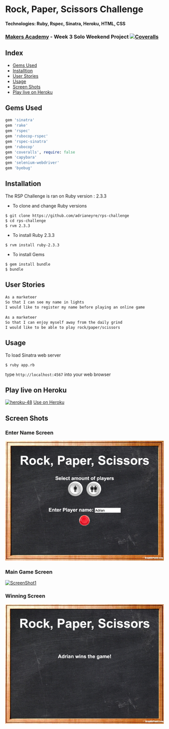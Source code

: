 # Rock, Paper, Scissors Challenge
#### Technologies: Ruby, Rspec, Sinatra, Heroku, HTML, CSS
### [Makers Academy](http://www.makersacademy.com) - Week 3 Solo Weekend Project [![Coveralls](https://camo.githubusercontent.com/c85bd9ed833f4beabdb09a95a6cc1de03fe2324a/68747470733a2f2f636f766572616c6c732e696f2f6275696c64732f393536363138302f6261646765)](https://github.com/adrianeyre/rps-challenge)

## Index
* [Gems Used](#GEMS)
* [Installtion](#Install)
* [User Stories](#US)
* [Usage](#Usage)
* [Screen Shots](#Shots)
* [Play live on Heroku](#Heroku)

## <a name="GEMS">Gems Used</a>
```ruby
gem 'sinatra'
gem 'rake'
gem 'rspec'
gem 'rubocop-rspec'
gem 'rspec-sinatra'
gem 'rubocop'
gem 'coveralls', require: false
gem 'capybara'
gem 'selenium-webdriver'
gem 'byebug'
```

## <a name="Install">Installation</a>
The RSP Challenge is ran on Ruby version : 2.3.3

* To clone and change Ruby versions
```shell
$ git clone https://github.com/adrianeyre/rps-challenge
$ cd rps-challenge
$ rvm 2.3.3
```
* To install Ruby 2.3.3
```shell
$ rvm install ruby-2.3.3
```
* To install Gems
```shell
$ gem install bundle
$ bundle
```

## <a name="US">User Stories</a>
```
As a marketeer
So that I can see my name in lights
I would like to register my name before playing an online game

As a marketeer
So that I can enjoy myself away from the daily grind
I would like to be able to play rock/paper/scissors
```

## <a name="Usage">Usage</a>
To load Sinatra web server
```shell
$ ruby app.rb
```
type `http://localhost:4567` into your web browser

## <a name="Heroku">Play live on Heroku</a>

[![heroku-48](https://raw.githubusercontent.com/adrianeyre/codewars/master/Ruby/Authored/heroku.png)](https://adrianeyre-rps.herokuapp.com) [Use on Heroku](https://adrianeyre-rps.herokuapp.com)

## <a name="Shots">Screen Shots</a>

### Enter Name Screen
[![ScreenShot1](https://raw.githubusercontent.com/adrianeyre/rps-challenge/master/images/screenshot2.png)](https://raw.githubusercontent.com/adrianeyre/rps-challenge/master/images/screenshot2.png "Screen Shot 2")

### Main Game Screen
[![ScreenShot1](https://raw.githubusercontent.com/adrianeyre/rps-challenge/master/images/screenshot3.png)](https://raw.githubusercontent.com/adrianeyre/rps-challenge/master/images/screenshot3.png "Screen Shot 3")

### Winning Screen
[![ScreenShot1](https://raw.githubusercontent.com/adrianeyre/rps-challenge/master/images/screenshot4.png)](https://raw.githubusercontent.com/adrianeyre/rps-challenge/master/images/screenshot4.png "Screen Shot 4")
